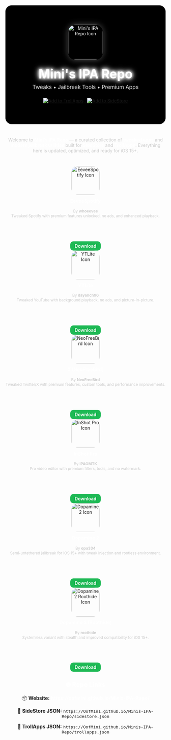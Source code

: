 <div align="center" style="
  position: relative;
  overflow: hidden;
  background: #000000;
  border-radius: 20px;
  padding: 60px 20px;
  color: white;
  font-family: 'Inter', 'Segoe UI', sans-serif;
  border: 1px solid #333;
">
  <img src="https://OofMini.github.io/Minis-IPA-Repo/apps/repo-icon.png" width="110" height="110" style="
    border-radius: 24px;
    box-shadow: 0 0 20px rgba(255,255,255,0.3);
    margin-bottom: 20px;
    animation: float 5s ease-in-out infinite;
  " alt="Mini's IPA Repo Icon">

  <h1 style="font-size: 2.8em; font-weight: 700; margin: 0; animation: glowText 3s ease-in-out infinite alternate;">
    Mini's IPA Repo
  </h1>
  <p style="font-size: 1.2em; margin-top: 8px; opacity: 0.9;">Tweaks • Jailbreak Tools • Premium Apps</p>

  <div style="margin-top: 20px;">
    <a href="trollapps://add-repo?url=https://oofmini.github.io/Minis-IPA-Repo/trollapps.json">
      <img src="https://img.shields.io/badge/Add%20to-TrollApps-blue?logo=apple&logoColor=white" alt="Add to TrollApps" style="margin:4px;">
    </a>
    <a href="sidestore://add-repo?url=https://oofmini.github.io/Minis-IPA-Repo/sidestore.json">
      <img src="https://img.shields.io/badge/Add%20to-SideStore-purple?logo=apple&logoColor=white" alt="Add to SideStore" style="margin:4px;">
    </a>
  </div>
</div>

<p align="center" style="max-width:700px; margin:40px auto; font-size:1em; color: #ccc;">
  Welcome to <b style="color: #fff;">Mini's IPA Repo</b> — a curated collection of <b style="color: #fff;">tweaked apps</b> and <b style="color: #fff;">modern jailbreak utilities</b> built for <b style="color: #fff;">SideStore</b> and <b style="color: #fff;">TrollApps</b>.  
  Everything here is updated, optimized, and ready for iOS 15+.
</p>

<details hidden>
<style>
@keyframes float {
  0%, 100% {transform: translateY(0);}
  50% {transform: translateY(-8px);}
}
@keyframes glowText {
  from {text-shadow: 0 0 8px #ffffff, 0 0 15px #ffffff, 0 0 20px #ffffff;}
  to {text-shadow: 0 0 12px #ffffff, 0 0 25px #ffffff, 0 0 35px #ffffff;}
}
@keyframes fadeIn {
  from {opacity: 0; transform: translateY(15px);}
  to {opacity: 1; transform: translateY(0);}
}
@keyframes linkGlow {
  from {text-shadow: 0 0 5px #fff, 0 0 10px #fff;}
  to {text-shadow: 0 0 10px #fff, 0 0 20px #fff, 0 0 30px #fff;}
}

.app-card {
  display: inline-block;
  background: rgba(255,255,255,0.05);
  border: 1px solid #333;
  border-radius: 16px;
  width: 250px;
  height: 360px;
  margin: 15px;
  padding: 15px;
  text-align: center;
  vertical-align: top;
  transition: all 0.3s ease;
  animation: fadeIn 1s ease both;
  overflow: hidden;
}
.app-card:hover {
  transform: scale(1.05);
  background: rgba(255,255,255,0.1);
  border-color: #555;
}
.app-card img {
  width: 90px;
  height: 90px;
  object-fit: cover;
  border-radius: 20px;
  box-shadow: 0 0 10px rgba(255,255,255,0.1);
}
.app-card h3 {
  margin-top: 10px;
  color: #fff;
  font-size: 1.05em;
}
.app-card p {
  font-size: 0.85em;
  color: #ccc;
  height: 80px;
  overflow: hidden;
  text-overflow: ellipsis;
}
.download-btn {
  display: inline-block;
  margin-top: 10px;
  padding: 6px 14px;
  border-radius: 10px;
  background: #1db954;
  color: #fff;
  text-decoration: none;
  transition: 0.3s;
  font-weight: 600;
}
.download-btn:hover { 
  opacity: 0.8;
  transform: translateY(-2px);
}

.repo-links {
  margin-top: 40px;
  padding: 30px;
  background: rgba(255,255,255,0.02);
  border-radius: 16px;
  border: 1px solid #333;
  animation: fadeIn 1s ease both;
}
.repo-links h3 {
  color: #fff;
  font-size: 1.4em;
  margin-bottom: 20px;
  text-align: center;
  animation: glowText 3s ease-in-out infinite alternate;
}
.repo-link-item {
  margin: 15px 0;
  font-size: 1.1em;
  animation: linkGlow 2s ease-in-out infinite alternate;
}
.repo-link-item a {
  color: #fff;
  text-decoration: none;
  font-weight: 600;
}
.repo-link-item a:hover {
  color: #1db954;
}

@media (prefers-color-scheme: light) {
  .app-card {
    background: rgba(0,0,0,0.05);
    border: 1px solid #ddd;
  }
  .app-card p { color: #666; }
  .download-btn { background: #007aff; }
  .repo-links {
    background: rgba(0,0,0,0.02);
    border: 1px solid #ddd;
  }
}
</style>
</details>

<div align="center">

<div class="app-card">
  <img src="https://OofMini.github.io/Minis-IPA-Repo/apps/EeveeSpotify.png" alt="EeveeSpotify Icon">
  <h3>EeveeSpotify</h3>
  <p>By <b>whoeevee</b><br>Tweaked Spotify with premium features unlocked, no ads, and enhanced playback.</p>
  <a class="download-btn" href="https://github.com/OofMini/eeveespotifyreborn/releases/download/9.0.84/EeveeSpotify.ipa">Download</a>
</div>

<div class="app-card">
  <img src="https://OofMini.github.io/Minis-IPA-Repo/apps/YouTubePlus_5.2b3.PNG" alt="YTLite Icon">
  <h3>YTLite</h3>
  <p>By <b>dayanch96</b><br>Tweaked YouTube with background playback, no ads, and picture-in-picture.</p>
  <a class="download-btn" href="https://github.com/OofMini/YTLite/releases/download/20.39.6/YouTubePlus_5.2b3.ipa">Download</a>
</div>

<div class="app-card">
  <img src="https://OofMini.github.io/Minis-IPA-Repo/apps/NeoFreeBird.png" alt="NeoFreeBird Icon">
  <h3>X (NeoFreeBird)</h3>
  <p>By <b>NeoFreeBird</b><br>Tweaked Twitter/X with premium features, custom tools, and performance improvements.</p>
  <a class="download-btn" href="https://github.com/OofMini/tweak/releases/download/11.27/NeoFreeBird-sideloaded_5.1_11.27.ipa">Download</a>
</div>

<div class="app-card">
  <img src="https://OofMini.github.io/Minis-IPA-Repo/apps/Inshot.png" alt="InShot Pro Icon">
  <h3>InShot Pro</h3>
  <p>By <b>IPAOMTK</b><br>Pro video editor with premium filters, tools, and no watermark.</p>
  <a class="download-btn" href="https://www.dropbox.com/scl/fi/z9pg3t8e5rkauyh51duud/InShot-ipaomtk.com.ipa?rlkey=whj0y0ex86tondgcdn9t7dxnv&dl=1">Download</a>
</div>

<div class="app-card">
  <img src="https://OofMini.github.io/Minis-IPA-Repo/apps/Dopamine2.png" alt="Dopamine 2 Icon">
  <h3>Dopamine 2</h3>
  <p>By <b>opa334</b><br>Semi-untethered jailbreak for iOS 15+ with tweak injection and rootless environment.</p>
  <a class="download-btn" href="https://www.dropbox.com/scl/fi/83gkrrb2hq5nzv15e2f7q/Dopamine.tipa?rlkey=4tmq856xa31pqqw3t499gxm3z&dl=1">Download</a>
</div>

<div class="app-card">
  <img src="https://OofMini.github.io/Minis-IPA-Repo/apps/Dopamine2-roothide.png" alt="Dopamine 2 Roothide Icon">
  <h3>Dopamine 2 (Roothide)</h3>
  <p>By <b>roothide</b><br>Systemless variant with stealth and improved compatibility for iOS 15+.</p>
  <a class="download-btn" href="https://www.dropbox.com/scl/fi/5b0ir4tyyzsyfrvoyr98u/Dopamine-2.tipa?rlkey=bjaykx5qol2uueo8jbaarxnfe&dl=1">Download</a>
</div>

</div>

<div class="repo-links" align="center">
  <h3>🌐 Repo Links</h3>
  
  <div class="repo-link-item">
    📦 <strong>Website:</strong> 
    <a href="https://oofmini.github.io/Minis-IPA-Repo/" target="_blank">https://oofmini.github.io/Minis-IPA-Repo/</a>
  </div>
  
  <div class="repo-link-item">
    📜 <strong>SideStore JSON:</strong> 
    <code>https://OofMini.github.io/Minis-IPA-Repo/sidestore.json</code>
  </div>
  
  <div class="repo-link-item">
    📜 <strong>TrollApps JSON:</strong> 
    <code>https://OofMini.github.io/Minis-IPA-Repo/trollapps.json</code>
  </div>
</div>